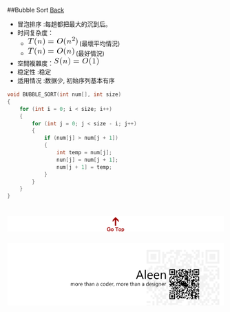 ##Bubble Sort [Back](./../Sort.md)
- 冒泡排序 :每趟都把最大的沉到后。
- 时间复杂度：
	- <img src="./on2.png"> (最壞平均情況) 
	- <img src="./on.png"> (最好情況)
- 空間複雜度：<img src="./o1.png">
- 稳定性 :稳定
- 适用情况 :数据少, 初始序列基本有序



```c
void BUBBLE_SORT(int num[], int size)
{
	for (int i = 0; i < size; i++)
	{
		for (int j = 0; j < size - i; j++)
		{
			if (num[j] > num[j + 1])
			{
				int temp = num[j];
				nun[j] = num[j + 1];
				num[j + 1] = temp;
			}
		}
	}
}
```

<a href="#" style="left:200px;"><img src="./../../../pic/gotop.png"></a>
=====
<a href="http://aleen42.github.io/" target="_blank" ><img src="./../../../pic/tail.gif"></a>
